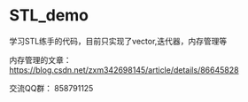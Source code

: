 # STL_demo
学习STL练手的代码，目前只实现了vector,迭代器，内存管理等

内存管理的文章：
https://blog.csdn.net/zxm342698145/article/details/86645828

交流QQ群：
858791125
